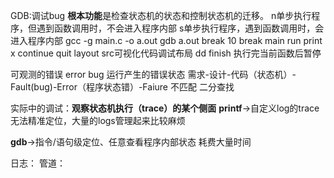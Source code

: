 GDB:调试bug
**根本功能**是检查状态机的状态和控制状态机的迁移。
n单步执行程序，但遇到函数调用时，不会进入程序内部
s单步执行程序，遇到函数调用时，会进入程序内部
gcc -g main.c -o a.out
gdb a.out
break 10
break main
run
print x
continue
quit
layout src可视化代码调试布局
   dd   finish 执行完当前函数后暂停





可观测的错误
error
bug
运行产生的错误状态
需求-设计-代码（状态机）-Fault(bug)-Error（程序状态错）-Faiure
不匹配
二分查找

实际中的调试：**观察状态机执行（trace）的某个侧面**
**printf**->自定义log的trace
无法精准定位，大量的logs管理起来比较麻烦

**gdb**->指令/语句级定位、任意查看程序内部状态
耗费大量时间

日志：
管道：
 

